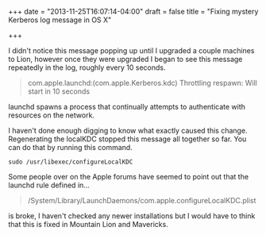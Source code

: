 +++
date = "2013-11-25T16:07:14-04:00"
draft = false
title = "Fixing mystery Kerberos log message in OS X"

+++

I didn't notice this message popping up until I upgraded a couple machines to Lion, however once they were upgraded I began to see this message repeatedly in the log, roughly every 10 seconds.

>com.apple.launchd:(com.apple.Kerberos.kdc) Throttling respawn: Will start in 10 seconds

launchd spawns a process that continually attempts to authenticate with resources on the network.

I haven't done enough digging to know what exactly caused this change. Regenerating the localKDC stopped this message all together so far. You can do that by running this command.


`sudo /usr/libexec/configureLocalKDC`


Some people over on the Apple forums have seemed to point out that the launchd rule defined in...

>/System/Library/LaunchDaemons/com.apple.configureLocalKDC.plist

is broke, I haven't checked any newer installations but I would have to think that this is fixed in Mountain Lion and Mavericks.

